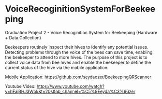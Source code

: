 # VoiceRecoginitionSystemForBeekeeping
Graduation Project 2 - Voice Recoginition System for Beekeeping (Hardware + Data Collection)

Beekeepers routinely inspect their hives to identify any potential issues.
Detecting problems through the voice of the bees can save time, enabling the beekeeper to attend to more hives.
The purpose of this project is to collect voice data from bee hives and enable the beekeeper to define the current status of the hive via the mobile application.


Mobile Application: 
https://github.com/seydaozer/BeekeepingQRScanner

Youtube Video:
https://www.youtube.com/watch?v=hFajBHJ3Wbk&t=20s&ab_channel=%C5%9Eeyda%C3%96zer
